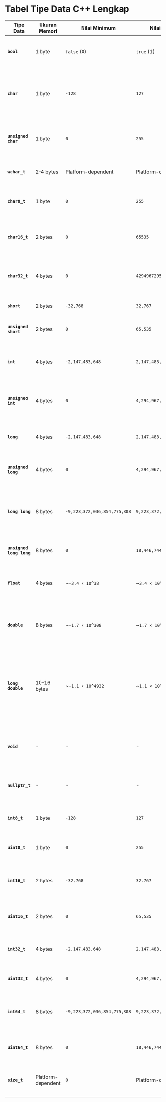 # Tabel Tipe Data C++ Lengkap

| **Tipe Data**      | **Ukuran Memori** | **Nilai Minimum**                      | **Nilai Maksimum**                      | **Keterangan**                                                                                 |
|---------------------|-------------------|----------------------------------------|-----------------------------------------|---------------------------------------------------------------------------------------------|
| **`bool`**         | 1 byte           | `false` (0)                           | `true` (1)                             | Tipe logika untuk menyimpan nilai benar/salah.                                              |
| **`char`**         | 1 byte           | `-128`                                | `127`                                  | Karakter ASCII atau angka kecil yang disimpan sebagai nilai integer bertanda.              |
| **`unsigned char`**| 1 byte           | `0`                                   | `255`                                  | Karakter atau angka non-negatif dalam rentang 0–255.                                        |
| **`wchar_t`**      | 2–4 bytes        | Platform-dependent                    | Platform-dependent                     | Karakter wide untuk teks Unicode.                                                          |
| **`char8_t`**      | 1 byte           | `0`                                   | `255`                                  | Karakter dalam encoding UTF-8 (C++20).                                                     |
| **`char16_t`**     | 2 bytes          | `0`                                   | `65535`                                | Karakter dalam encoding UTF-16 untuk Unicode.                                              |
| **`char32_t`**     | 4 bytes          | `0`                                   | `4294967295`                           | Karakter dalam encoding UTF-32 untuk Unicode.                                              |
| **`short`**        | 2 bytes          | `-32,768`                             | `32,767`                               | Bilangan bulat kecil bertanda.                                                             |
| **`unsigned short`**| 2 bytes         | `0`                                   | `65,535`                               | Bilangan bulat kecil non-negatif.                                                          |
| **`int`**          | 4 bytes          | `-2,147,483,648`                      | `2,147,483,647`                        | Tipe integer default. Digunakan dalam operasi sehari-hari.                                 |
| **`unsigned int`** | 4 bytes          | `0`                                   | `4,294,967,295`                        | Bilangan bulat non-negatif yang lebih besar dari `int`.                                    |
| **`long`**         | 4 bytes          | `-2,147,483,648`                      | `2,147,483,647`                        | Mirip dengan `int` (dalam arsitektur 32-bit).                                              |
| **`unsigned long`**| 4 bytes          | `0`                                   | `4,294,967,295`                        | Bilangan bulat non-negatif lebih besar dari `long`.                                        |
| **`long long`**    | 8 bytes          | `-9,223,372,036,854,775,808`          | `9,223,372,036,854,775,807`            | Bilangan bulat ekstra besar. Cocok untuk aplikasi presisi tinggi.                          |
| **`unsigned long long`** | 8 bytes   | `0`                                   | `18,446,744,073,709,551,615`           | Bilangan ekstra besar non-negatif.                                                        |
| **`float`**        | 4 bytes          | ~`-3.4 × 10^38`                       | ~`3.4 × 10^38`                         | Angka desimal presisi tunggal untuk grafik atau game.                                       |
| **`double`**       | 8 bytes          | ~`-1.7 × 10^308`                      | ~`1.7 × 10^308`                        | Angka desimal presisi ganda untuk aplikasi ilmiah.                                         |
| **`long double`**  | 10–16 bytes      | ~`-1.1 × 10^4932`                     | ~`1.1 × 10^4932`                       | Angka desimal dengan presisi sangat tinggi. Cocok untuk simulasi numerik atau data besar.   |
| **`void`**         | -                | -                                     | -                                      | Tipe khusus tanpa ukuran atau nilai. Untuk fungsi tanpa return value.                     |
| **`nullptr_t`**    | -                | -                                     | -                                      | Pointer null, digunakan untuk nilai pointer kosong.                                        |
| **`int8_t`**       | 1 byte           | `-128`                                | `127`                                  | Bilangan bulat kecil dengan tanda (C++11).                                                 |
| **`uint8_t`**      | 1 byte           | `0`                                   | `255`                                  | Bilangan bulat kecil tanpa tanda (C++11).                                                  |
| **`int16_t`**      | 2 bytes          | `-32,768`                             | `32,767`                               | Bilangan bulat sedang dengan tanda (C++11).                                                |
| **`uint16_t`**     | 2 bytes          | `0`                                   | `65,535`                               | Bilangan bulat sedang tanpa tanda (C++11).                                                 |
| **`int32_t`**      | 4 bytes          | `-2,147,483,648`                      | `2,147,483,647`                        | Bilangan bulat besar dengan tanda (C++11).                                                 |
| **`uint32_t`**     | 4 bytes          | `0`                                   | `4,294,967,295`                        | Bilangan bulat besar tanpa tanda (C++11).                                                  |
| **`int64_t`**      | 8 bytes          | `-9,223,372,036,854,775,808`          | `9,223,372,036,854,775,807`            | Bilangan bulat ekstra besar dengan tanda (C++11).                                          |
| **`uint64_t`**     | 8 bytes          | `0`                                   | `18,446,744,073,709,551,615`           | Bilangan bulat ekstra besar tanpa tanda (C++11).                                           |
| **`size_t`**       | Platform-dependent | `0`                                | Platform-dependent                     | Untuk menyimpan ukuran objek atau array.                                                  |
